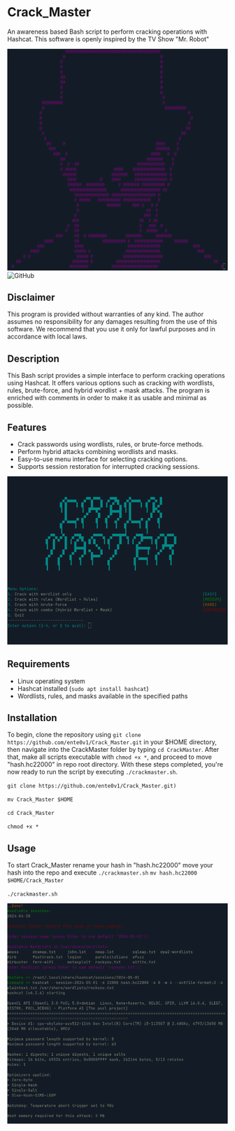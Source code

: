 # Crack_Master
An awareness based Bash script to perform cracking operations with Hashcat. This software is openly inspired by the TV Show "Mr. Robot"

![Test Image](./assets/pennybags.png)
![GitHub](https://img.shields.io/github/license/ente0v1/CrackMaster)


## Disclaimer
This program is provided without warranties of any kind. The author assumes no responsibility for any damages resulting from the use of this software. We recommend that you use it only for lawful purposes and in accordance with local laws.

## Description
This Bash script provides a simple interface to perform cracking operations using Hashcat. It offers various options such as cracking with wordlists, rules, brute-force, and hybrid wordlist + mask attacks. The program is enriched with comments in order to make it as usable and minimal as possible.

## Features
- Crack passwords using wordlists, rules, or brute-force methods.
- Perform hybrid attacks combining wordlists and masks.
- Easy-to-use menu interface for selecting cracking options.
- Supports session restoration for interrupted cracking sessions.


![Test Image](./assets/menu.png)


## Requirements
- Linux operating system
- Hashcat installed (`sudo apt install hashcat`)
- Wordlists, rules, and masks available in the specified paths

## Installation
To begin, clone the repository using `git clone https://github.com/ente0v1/Crack_Master.git` in your $HOME directory, then navigate into the CrackMaster folder by typing `cd CrackMaster`. After that, make all scripts executable with `chmod +x *`, and proceed to move "hash.hc22000" in repo root directory. With these steps completed, you're now ready to run the script by executing `./crackmaster.sh`.


`git clone https://github.com/ente0v1/Crack_Master.git)`

`mv Crack_Master $HOME`

`cd Crack_Master`

`chmod +x *`

## Usage
To start Crack_Master rename your hash in "hash.hc22000" move your hash into the repo and execute `./crackmaster.sh`
`mv hash.hc22000 $HOME/Crack_Master`

`./crackmaster.sh`

![Test Image](./assets/action.png)
